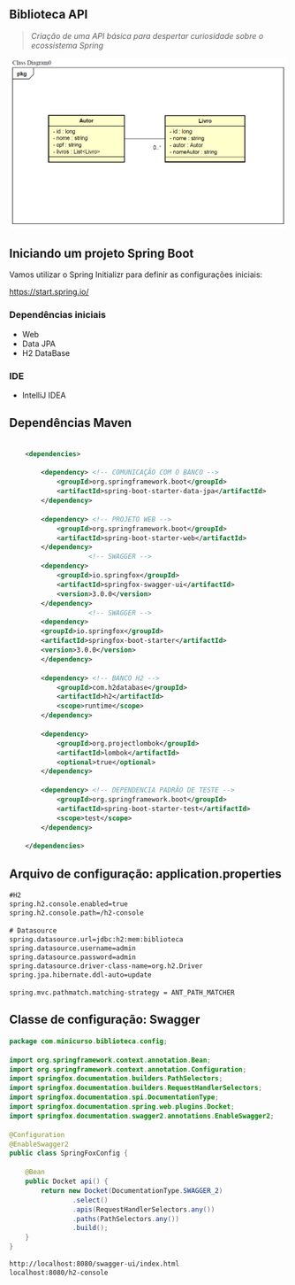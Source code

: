 ## Biblioteca API
> *Criação de uma API básica para despertar curiosidade sobre o ecossistema Spring*

![diagrama](https://raw.githubusercontent.com/Oficina-spring/biblioteca-api/develop_v2/src/main/java/com/minicurso/biblioteca/doc/diagrama.png)

## Iniciando um projeto Spring Boot

Vamos utilizar o Spring Initializr para definir as configurações iniciais:

https://start.spring.io/

### Dependências iniciais
- Web
- Data JPA
- H2 DataBase

### IDE
- IntelliJ IDEA

## Dependências Maven

```xml

	<dependencies>

		<dependency> <!-- COMUNICAÇÃO COM O BANCO -->
			<groupId>org.springframework.boot</groupId>
			<artifactId>spring-boot-starter-data-jpa</artifactId>
		</dependency>

		<dependency> <!-- PROJETO WEB -->
			<groupId>org.springframework.boot</groupId>
			<artifactId>spring-boot-starter-web</artifactId>
		</dependency>
					<!-- SWAGGER -->
		<dependency>
			<groupId>io.springfox</groupId>
			<artifactId>springfox-swagger-ui</artifactId>
			<version>3.0.0</version>
		</dependency>
					<!-- SWAGGER -->
		<dependency>
		<groupId>io.springfox</groupId>
		<artifactId>springfox-boot-starter</artifactId>
		<version>3.0.0</version>
		</dependency>

		<dependency> <!-- BANCO H2 -->
			<groupId>com.h2database</groupId>
			<artifactId>h2</artifactId>
			<scope>runtime</scope>
		</dependency>

		<dependency>
			<groupId>org.projectlombok</groupId>
			<artifactId>lombok</artifactId>
			<optional>true</optional>
		</dependency>

		<dependency> <!-- DEPENDENCIA PADRÃO DE TESTE -->
			<groupId>org.springframework.boot</groupId>
			<artifactId>spring-boot-starter-test</artifactId>
			<scope>test</scope>
		</dependency>

	</dependencies>

```
## Arquivo de configuração: application.properties

```
#H2
spring.h2.console.enabled=true
spring.h2.console.path=/h2-console

# Datasource
spring.datasource.url=jdbc:h2:mem:biblioteca
spring.datasource.username=admin
spring.datasource.password=admin
spring.datasource.driver-class-name=org.h2.Driver
spring.jpa.hibernate.ddl-auto=update

spring.mvc.pathmatch.matching-strategy = ANT_PATH_MATCHER
```
## Classe de configuração: Swagger

```java
package com.minicurso.biblioteca.config;

import org.springframework.context.annotation.Bean;
import org.springframework.context.annotation.Configuration;
import springfox.documentation.builders.PathSelectors;
import springfox.documentation.builders.RequestHandlerSelectors;
import springfox.documentation.spi.DocumentationType;
import springfox.documentation.spring.web.plugins.Docket;
import springfox.documentation.swagger2.annotations.EnableSwagger2;

@Configuration
@EnableSwagger2
public class SpringFoxConfig {

    @Bean
    public Docket api() {
        return new Docket(DocumentationType.SWAGGER_2)
                .select()
                .apis(RequestHandlerSelectors.any())
                .paths(PathSelectors.any())
                .build();
    }
}
```

    http://localhost:8080/swagger-ui/index.html
    localhost:8080/h2-console
